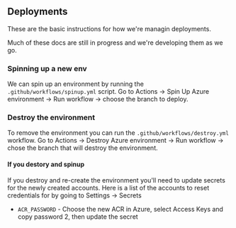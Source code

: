 ## Deployments

These are the basic instructions for how we're managin deployments.

Much of these docs are still in progress and we're developing them as we go.

### Spinning up a new env

We can spin up an environment by running the `.github/workflows/spinup.yml` script. Go to Actions -> Spin Up Azure environment -> Run workflow -> choose the branch to deploy.

### Destroy the environment

To remove the environment you can run the `.github/workflows/destroy.yml` workflow. Go to Actions -> Destroy Azure environment -> Run workflow -> chose the branch that will destroy the environment.

#### If you destory and spinup

If you destroy and re-create the environment you'll need to update secrets for the newly created accounts. Here is a list of the accounts to reset credentials for by going to Settings -> Secrets

- `ACR_PASSWORD` - Choose the new ACR in Azure, select Access Keys and copy password 2, then update the secret
